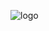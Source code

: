 ![logo](https://user-images.githubusercontent.com/8418700/212628540-690cc36f-77da-4fc2-8355-8815e1762382.png)
